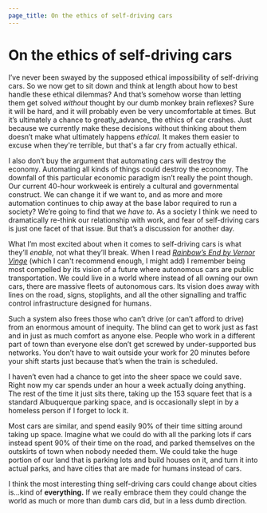 ```yaml
---
page_title: On the ethics of self-driving cars
---
```


# On the ethics of self-driving cars

I’ve never been swayed by the supposed ethical impossibility of self-driving cars. So we now get to sit down and think at length about how to best handle these ethical dilemmas? And that’s somehow worse than letting them get solved _without_ thought by our dumb monkey brain reflexes? Sure it will be hard, and it will probably even be very uncomfortable at times. But it’s ultimately a chance to greatly_advance_ the ethics of car crashes. Just because we currently make these decisions without thinking about them doesn’t make what ultimately happens _ethical._ It makes them easier to excuse when they're terrible, but that's a far cry from actually ethical.

I also don’t buy the argument that automating cars will destroy the economy. Automating all kinds of things could destroy the economy. The downfall of this particular economic paradigm isn’t really the point though. Our current 40-hour workweek is entirely a cultural and governmental construct. We can change it if we want to, and as more and more automation continues to chip away at the base labor required to run a society? We’re going to find that we _have to._ As a society I think we need to dramatically re-think our relationship with work, and fear of self-driving cars is just one facet of that issue. But that’s a discussion for another day.

What I’m most excited about when it comes to self-driving cars is what they’ll _enable,_ not what they’ll break. When I read [_Rainbow’s End by Vernor Vinge_][1] (which I can't recommend enough, I might add) I remember being most compelled by its vision of a future where autonomous cars are public transportation. We could live in a world where instead of all owning our own cars, there are massive fleets of autonomous cars. Its vision does away with lines on the road, signs, stoplights, and all the other signalling and traffic control infrastructure designed for humans.

Such a system also frees those who can’t drive (or can’t afford to drive) from an enormous amount of inequity. The blind can get to work just as fast and in just as much comfort as anyone else. People who work in a different part of town than everyone else don’t get screwed by under-supported bus networks. You don’t have to wait outside your work for 20 minutes before your shift starts just because that’s when the train is scheduled.

I haven’t even had a chance to get into the sheer space we could save. Right now my car spends under an hour a week actually doing anything. The rest of the time it just sits there, taking up the 153 square feet that is a standard Albuquerque parking space, and is occasionally slept in by a homeless person if I forget to lock it.

Most cars are similar, and spend easily 90% of their time sitting around taking up space. Imagine what we could do with all the parking lots if cars instead spent 90% of their time on the road, and parked themselves on the outskirts of town when nobody needed them. We could take the huge portion of our land that is parking lots and build houses on it, and turn it into actual parks, and have cities that are made for humans instead of cars.

I think the most interesting thing self-driving cars could change about cities is...kind of __everything.__ If we really embrace them they could change the world as much or more than dumb cars did, but in a less dumb direction.

[1]: http://amzn.to/1XfSj4E
